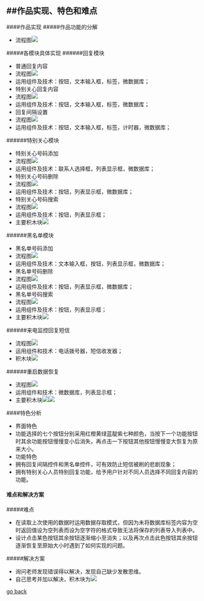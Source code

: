 ##作品实现、特色和难点
---
####作品实现
#####作品功能的分解
* 流程图![](cxgnfj.png)

#####各模块具体实现
######回复模块
 * 普通回复内容
  * 流程图![](pthf.png)
  * 运用组件及技术：按钮，文本输入框，标签，微数据库；
 * 特别关心回复内容
  * 流程图![](tbgxhf.png)
  * 运用组件及技术：按钮，文本输入框，标签，微数据库；
 * 回复间隔设置
  * 流程图![](hfjs.png)
  * 运用组件及技术：按钮，文本输入框，标签，计时器，微数据库；

######特别关心模块
 * 特别关心号码添加
  * 流程图![](tbgxtj.png)
  * 运用组件及技术：联系人选择框，列表显示框，微数据库；
 * 特别关心号码删除
  * 流程图![](tbgxsc.png)
  * 运用组件及技术：按钮，列表显示框，微数据库；
 * 特别关心号码搜索
  * 流程图![](tbgxss.png)
  * 运用组件及技术：按钮，列表显示框；
 * 主要积木块![](tbgx.png)

######黑名单模块
 * 黑名单号码添加
  * 流程图![](hmdtj.png)
  * 运用组件及技术：文本输入框，按钮，列表显示框，微数据库；
 * 黑名单号码删除
  * 流程图![](hmdsc.png)
  * 运用组件及技术：按钮，列表显示框，微数据库；
 * 黑名单号码搜索
  * 流程图![](hmdss.png)
  * 运用组件及技术：按钮，列表显示框；
 * 主要积木块![](hmd.png)

######来电监控回复短信
 * 流程图![](zzygn.png)
 * 运用组件和技术：电话拨号器，短信收发器；
 * 积木块![](zzygnjmk.png)

######重启数据恢复
 * 流程图![](hflct.png)
 * 运用组件和技术：微数据库，列表显示框；
 * 主要积木块![](hhone.png)![](hhtow.png)

####特色分析
* 界面特色
 * 功能选择的七个按钮分别采用红橙黄绿蓝靛紫七种颜色，当按下一个功能按钮时其余功能按钮慢慢变小后消失，再点击一下按钮其他按钮慢慢变大恢复为原来大小。
* 功能特色
 * 拥有回复间隔控件和黑名单控件，可有效防止短信被刷的悲剧现象；
 * 拥有特别关心人员特别回复功能，给予用户针对不同人员选择不同回复内容的功能。

#### 难点和解决方案
#####难点
* 在读取上次使用的数据时运用数据存取模式，但因为未将数据库标签内容为空时返回值设为空列表而设为空字符的格式导致无法将保存的列表导入列表中。
* 设计点击某色按钮其余按钮逐渐缩小至消失；以及再次点击此色按钮其余按钮逐渐恢复至原始大小时遇到了如何实现的问题。

#####解决方案
* 询问老师发现错误得以解决，发现自己缺少发散思维。
* 自己思考并加以解决，积木块为![](dh.png)

[go back](SUMMARY.md)